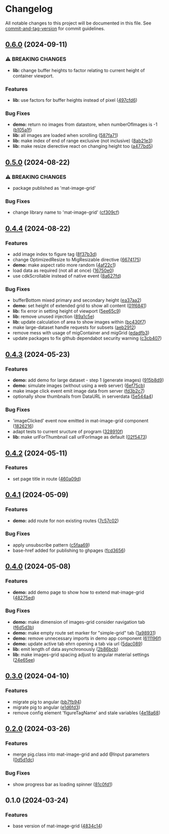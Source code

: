 # Changelog

All notable changes to this project will be documented in this file. See [commit-and-tag-version](https://github.com/absolute-version/commit-and-tag-version) for commit guidelines.

## [0.6.0](https://github.com/BePo65/mat-image-grid/compare/v0.5.0...v0.6.0) (2024-09-11)

### ⚠ BREAKING CHANGES

- **lib:** change buffer heights to factor relating to current
  height of container viewport.

### Features

- **lib:** use factors for buffer heights instead of pixel ([497cfd6](https://github.com/BePo65/mat-image-grid/commit/497cfd6596063338d9b8fa94c33d770cc87613f0))

### Bug Fixes

- **demo:** return no images from datastore, when numberOfImages is -1 ([b105a1f](https://github.com/BePo65/mat-image-grid/commit/b105a1fa5e871ff66b1b19201901e9a957a8a82b))
- **lib:** all images are loaded when scrolling ([587fa71](https://github.com/BePo65/mat-image-grid/commit/587fa710a4ab9e703d044e10c04c4b5c33952627))
- **lib:** make index of end of range exclusive (not inclusive) ([8ab21e3](https://github.com/BePo65/mat-image-grid/commit/8ab21e39164a45ef298b9eba2f37c4fe6381c4e5))
- **lib:** make resize dierective react on changing height too ([a477bd5](https://github.com/BePo65/mat-image-grid/commit/a477bd553c54659d97469ea0d44e9a35391449af))

## [0.5.0](https://github.com/BePo65/mat-image-grid/compare/v0.4.4...v0.5.0) (2024-08-22)

### ⚠ BREAKING CHANGES

- package published as 'mat-image-grid'

### Bug Fixes

- change library name to 'mat-image-grid' ([cf309cf](https://github.com/BePo65/mat-image-grid/commit/cf309cf7f2c0254f0e58121505191164a45503c3))

## [0.4.4](https://github.com/BePo65/mat-image-grid/compare/v0.4.3...v0.4.4) (2024-08-22)

### Features

- add image index to figure tag ([8f37b3d](https://github.com/BePo65/mat-image-grid/commit/8f37b3d016acf4d41d18a5dfa219e785a9dc02c3))
- change OptimizedResize to MigResizable directive ([6674175](https://github.com/BePo65/mat-image-grid/commit/6674175593f61ab5a85672d6f5d6cb2bdf25038e))
- **demo:** make aspect ratio more random ([4af22c1](https://github.com/BePo65/mat-image-grid/commit/4af22c188b2fd70de15c6299b9ec3e68da597177))
- load data as required (not all at once) ([16750e0](https://github.com/BePo65/mat-image-grid/commit/16750e0da8391ad112a6f07561a60d83cc732fe6))
- use cdkScrollable instead of native event ([8a627fd](https://github.com/BePo65/mat-image-grid/commit/8a627fd37e6da54420fce35a1fa26302b7406b72))

### Bug Fixes

- bufferBottom mixed primary and secondary height ([ea37aa2](https://github.com/BePo65/mat-image-grid/commit/ea37aa2aef2265bf246060056fba703f40909aae))
- **demo:** set height of extended grid to show all content ([01f6841](https://github.com/BePo65/mat-image-grid/commit/01f684118fbe9325cf1b0aaff845b3dd2055151f))
- **lib:** fix error in setting height of viewport ([5ee65c9](https://github.com/BePo65/mat-image-grid/commit/5ee65c94ac4f4899f17d89934507f31ba8bbd935))
- **lib:** remove unused injection ([89a1c5e](https://github.com/BePo65/mat-image-grid/commit/89a1c5ebea08a36ed12220b4d007b5a893b21e8c))
- **lib:** update calculation of area to show images within ([bc430f7](https://github.com/BePo65/mat-image-grid/commit/bc430f79c21351990cbb844d7f9fac2557b47d37))
- make large-dataset handle requests for subsets ([aeb2912](https://github.com/BePo65/mat-image-grid/commit/aeb2912a0bf642bea8dd7abba194bdf1a6a66887))
- remove mess with usage of migContainer and migGrid ([edadfb3](https://github.com/BePo65/mat-image-grid/commit/edadfb338dda05e416bd026565e7eebac2b46e9b))
- update packages to fix github dependabot security warning ([c3cb407](https://github.com/BePo65/mat-image-grid/commit/c3cb407fbb7c1e939d64e647f20c48093d01d370))

## [0.4.3](https://github.com/BePo65/mat-image-grid/compare/v0.4.2...v0.4.3) (2024-05-23)

### Features

- **demo:** add demo for large dataset - step 1 (generate images) ([915b8d9](https://github.com/BePo65/mat-image-grid/commit/915b8d9ad797b76741e7bc1244ade48998fc8f5d))
- **demo:** simulate images (without using a web server) ([6ef75cb](https://github.com/BePo65/mat-image-grid/commit/6ef75cbb5d6d7e1f7670e07a5a2d4bce07b14ab1))
- make image click event emit image data from server ([fd3b2c7](https://github.com/BePo65/mat-image-grid/commit/fd3b2c7f55f255603ff269a4aaaf4808b8a511ab))
- optionally show thumbnails from DataURL in serverdata ([5e544a4](https://github.com/BePo65/mat-image-grid/commit/5e544a47978170ad1c32ba7b0c89e06f082ac94c))

### Bug Fixes

- 'imageClicked' event now emitted in mat-image-grid component ([1826216](https://github.com/BePo65/mat-image-grid/commit/1826216e6c400d9949a7a9c002f6f6854a2f6237))
- adapt tests to current sructure of program ([328910f](https://github.com/BePo65/mat-image-grid/commit/328910fc2bba9b032a35935f868800cf556b053e))
- **lib:** make urlForThumbnail call urlForImage as default ([02f5473](https://github.com/BePo65/mat-image-grid/commit/02f547315717e4692b5327ea491d863e0e4ca2e1))

## [0.4.2](https://github.com/BePo65/mat-image-grid/compare/v0.4.1...v0.4.2) (2024-05-11)

### Features

- set page title in route ([460a09d](https://github.com/BePo65/mat-image-grid/commit/460a09d66be26f31cb2483430c644e77f3ad32f2))

## [0.4.1](https://github.com/BePo65/mat-image-grid/compare/v0.4.0...v0.4.1) (2024-05-09)

### Features

- **demo:** add route for non existing routes ([7c57c02](https://github.com/BePo65/mat-image-grid/commit/7c57c024a012fad33469f446ba20e2aba067e359))

### Bug Fixes

- apply unsubscribe pattern ([c5faa69](https://github.com/BePo65/mat-image-grid/commit/c5faa698fbc031ce41bc362cbb3257edb1f8658b))
- base-href added for publishing to ghpages ([fcd3656](https://github.com/BePo65/mat-image-grid/commit/fcd3656cc7b16d5f6a0a42be68d9c137eacfb324))

## [0.4.0](https://github.com/BePo65/mat-image-grid/compare/v0.3.0...v0.4.0) (2024-05-08)

### Features

- **demo:** add demo page to show how to extend mat-image-grid ([48275ed](https://github.com/BePo65/mat-image-grid/commit/48275edbe55da780be1974dc02a4201992a708b2))

### Bug Fixes

- **demo:** make dimension of images-grid consider navigation tab ([f6d5d3b](https://github.com/BePo65/mat-image-grid/commit/f6d5d3b7b26ddef7848ba326bebe5c586db7a59c))
- **demo:** make empty route set marker for "simple-grid" tab ([1a98931](https://github.com/BePo65/mat-image-grid/commit/1a98931a2742f96186db4fceaa2198a67769799f))
- **demo:** remove unnecessary imports in demo app component ([611196f](https://github.com/BePo65/mat-image-grid/commit/611196fa44da058c0e03a3490210e360b6e0b942))
- **demo:** update active tab ehrn opening a tab via url ([5dac089](https://github.com/BePo65/mat-image-grid/commit/5dac0898333e4b31c3b7963a7391a659479e0a56))
- **lib:** emit length of data asynchronously ([2b86bcb](https://github.com/BePo65/mat-image-grid/commit/2b86bcb37931a58881095cc205cdf95b8434422f))
- **lib:** make images-grid spacing adjust to angular material settings ([24e65ee](https://github.com/BePo65/mat-image-grid/commit/24e65eee73fe79763b80584d4bb38c21ca7cb992))

## [0.3.0](https://github.com/BePo65/mat-image-grid/compare/v0.2.0...v0.3.0) (2024-04-10)

### Features

- migrate pig to angular ([bb7fb94](https://github.com/BePo65/mat-image-grid/commit/bb7fb949770c58a32b819ce21d93145cf2493de3))
- migrate pig to angular ([e1d6fd3](https://github.com/BePo65/mat-image-grid/commit/e1d6fd36ef3a5fa61faa51df4b41e49d2c951a63))
- remove config element 'figureTagName' and stale variables ([4e18a68](https://github.com/BePo65/mat-image-grid/commit/4e18a682e2525233df76f786fb0035008adc18bf))

## [0.2.0](https://github.com/BePo65/mat-image-grid/compare/v0.1.0...v0.2.0) (2024-03-26)

### Features

- merge pig.class into mat-image-grid and add @Input parameters ([0d5d1dc](https://github.com/BePo65/mat-image-grid/commit/0d5d1dc87215f412ad464dbc4a39389a802cb667))

### Bug Fixes

- show progress bar as loading spinner ([81c0fd1](https://github.com/BePo65/mat-image-grid/commit/81c0fd1d9e4c1bf73d0155012dfb8af7b5cc23d4))

## 0.1.0 (2024-03-24)

### Features

- base version of mat-image-grid ([4834c14](https://github.com/BePo65/mat-image-grid/commit/4834c14afc806a7de9de3a7cc79c77ef869c44b2))
